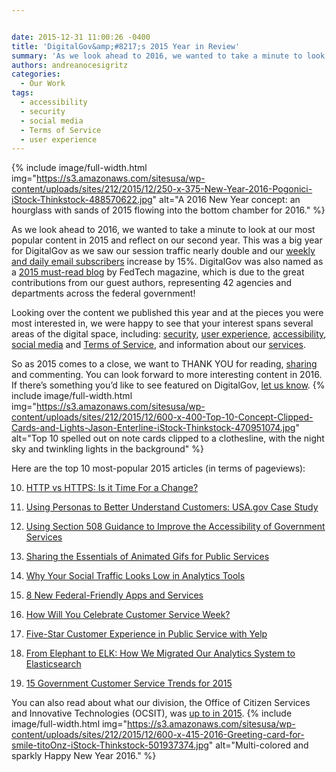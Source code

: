 ```yaml
---


date: 2015-12-31 11:00:26 -0400
title: 'DigitalGov&amp;#8217;s 2015 Year in Review'
summary: 'As we look ahead to 2016, we wanted to take a minute to look at our most popular content in 2015 and reflect on our second year. This was a big year for DigitalGov as we saw our session traffic nearly double and our weekly and daily email subscribers increase by 15%. DigitalGov was also'
authors: andreanocesigritz
categories:
  - Our Work
tags:
  - accessibility
  - security
  - social media
  - Terms of Service
  - user experience
---
```



{% include image/full-width.html img="https://s3.amazonaws.com/sitesusa/wp-content/uploads/sites/212/2015/12/250-x-375-New-Year-2016-Pogonici-iStock-Thinkstock-488570622.jpg" alt="A 2016 New Year concept: an hourglass with sands of 2015 flowing into the bottom chamber for 2016." %} 

As we look ahead to 2016, we wanted to take a minute to look at our most popular content in 2015 and reflect on our second year. This was a big year for DigitalGov as we saw our session traffic nearly double and our [weekly and daily email subscribers](https://public.govdelivery.com/accounts/USHOWTO/subscriber/new) increase by 15%. DigitalGov was also named as a [2015 must-read blog](http://www.fedtechmagazine.com/article/2015/12/50-must-read-federal-it-blogs-2015) by FedTech magazine, which is due to the great contributions from our guest authors, representing 42 agencies and departments across the federal government!

Looking over the content we published this year and at the pieces you were most interested in, we were happy to see that your interest spans several areas of the digital space, including: [security](https://www.WHATEVER/category/code/), [user experience](https://www.WHATEVER/category/ux), [accessibility](https://www.WHATEVER/category/ux/accessibility), [social media](https://www.WHATEVER/category/socialmedia/) and [Terms of Service](https://www.WHATEVER/tag/terms-of-service/), and information about our [services](https://www.WHATEVER/services/).

So as 2015 comes to a close, we want to THANK YOU for reading, [sharing](https://twitter.com/digital_gov) and commenting. You can look forward to more interesting content in 2016. If there’s something you’d like to see featured on DigitalGov, [let us know](https://www.WHATEVER/contact-us/). 
{% include image/full-width.html img="https://s3.amazonaws.com/sitesusa/wp-content/uploads/sites/212/2015/12/600-x-400-Top-10-Concept-Clipped-Cards-and-Lights-Jason-Enterline-iStock-Thinkstock-470951074.jpg" alt="Top 10 spelled out on note cards clipped to a clothesline, with the night sky and twinkling lights in the background" %} 

Here are the top 10 most-popular 2015 articles (in terms of pageviews):

10. [HTTP vs HTTPS: Is it Time For a Change?](https://www.WHATEVER/2015/03/25/http-vs-https-is-it-time-for-a-change/)

9. [Using Personas to Better Understand Customers: USA.gov Case Study](https://www.WHATEVER/2015/04/06/using-personas-to-better-understand-customers-usa-gov-case-study/)

8. [Using Section 508 Guidance to Improve the Accessibility of Government Services](https://www.WHATEVER/2015/06/05/using-section-508-guidance-to-improve-the-accessibility-of-government-services/)

7. [Sharing the Essentials of Animated Gifs for Public Services](https://www.WHATEVER/2015/04/24/sharing-the-essentials-of-animated-gifs-for-public-services/)

6. [Why Your Social Traffic Looks Low in Analytics Tools](https://www.WHATEVER/2015/04/07/why-your-social-traffic-looks-low-in-analytics-tools/)

5. [8 New Federal-Friendly Apps and Services](https://www.WHATEVER/2015/02/18/8-new-federal-friendly-apps-and-services/)

4. [How Will You Celebrate Customer Service Week?](https://www.WHATEVER/2015/09/11/how-will-you-celebrate-customer-service-week/)

3. [Five-Star Customer Experience in Public Service with Yelp](https://www.WHATEVER/2015/08/07/five-star-customer-experience-in-public-service-with-yelp/)

2. [From Elephant to ELK: How We Migrated Our Analytics System to Elasticsearch](https://www.WHATEVER/2015/01/07/elk/)

1. [15 Government Customer Service Trends for 2015](https://www.WHATEVER/2015/01/12/15-government-customer-service-trends-for-2015/)

You can also read about what our division, the Office of Citizen Services and Innovative Technologies (OCSIT), was [up to in 2015](https://www.WHATEVER/2015/12/28/ocsits-2015-customer-survey-what-we-learned/). 
{% include image/full-width.html img="https://s3.amazonaws.com/sitesusa/wp-content/uploads/sites/212/2015/12/600-x-415-2016-Greeting-card-for-smile-titoOnz-iStock-Thinkstock-501937374.jpg" alt="Multi-colored and sparkly Happy New Year 2016." %}